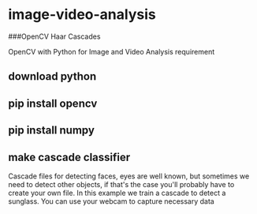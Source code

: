 # image-video-analysis

###OpenCV Haar Cascades

OpenCV with Python for Image and Video Analysis requirement 

 ## download python
 ## pip install opencv
 ## pip install numpy
 ## make cascade classifier 


Cascade files for detecting faces, eyes are well known, but sometimes we need to detect other objects, if that's the case you'll probably have to create your own file. In this example we train a cascade to detect a sunglass. You can use your webcam to capture necessary data
